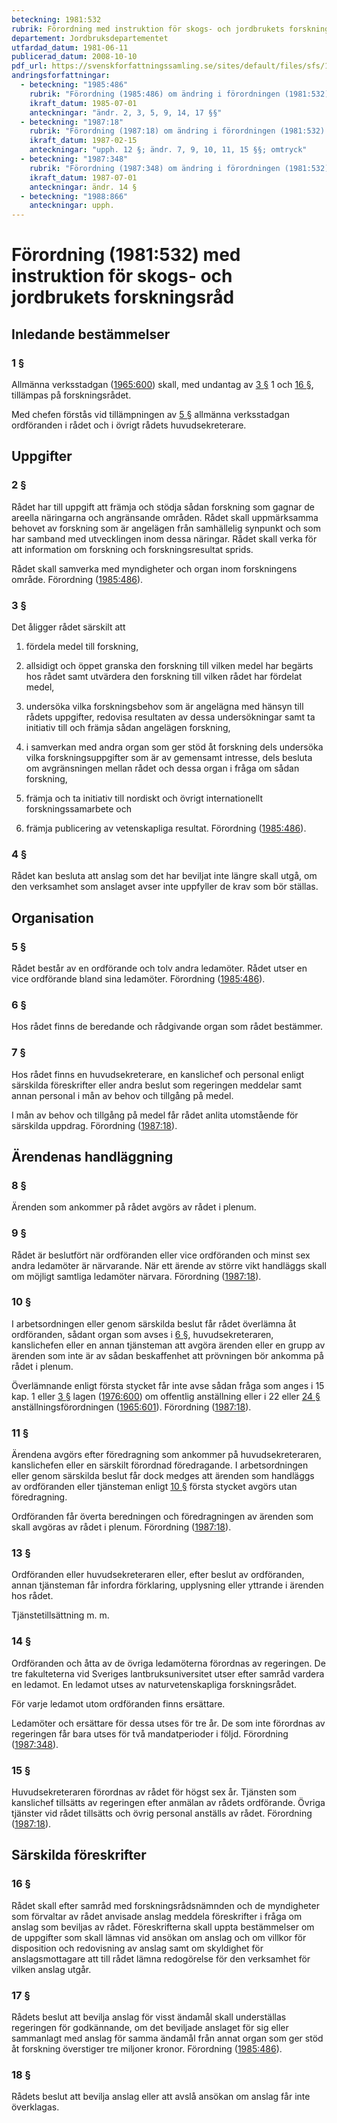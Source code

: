 ```yaml
---
beteckning: 1981:532
rubrik: Förordning med instruktion för skogs- och jordbrukets forskningsråd
departement: Jordbruksdepartementet
utfardad_datum: 1981-06-11
publicerad_datum: 2008-10-10
pdf_url: https://svenskforfattningssamling.se/sites/default/files/sfs/1981-06/SFS1981-532.pdf
andringsforfattningar:
  - beteckning: "1985:486"
    rubrik: "Förordning (1985:486) om ändring i förordningen (1981:532) med instruktion för skogs- och jordbrukets forskningsråd"
    ikraft_datum: 1985-07-01
    anteckningar: "ändr. 2, 3, 5, 9, 14, 17 §§"
  - beteckning: "1987:18"
    rubrik: "Förordning (1987:18) om ändring i förordningen (1981:532) med instruktion för skogs- och jordbrukets forskningsråd"
    ikraft_datum: 1987-02-15
    anteckningar: "upph. 12 §; ändr. 7, 9, 10, 11, 15 §§; omtryck"
  - beteckning: "1987:348"
    rubrik: "Förordning (1987:348) om ändring i förordningen (1981:532) med instruktion för skogs- och jordbrukets forskningsråd"
    ikraft_datum: 1987-07-01
    anteckningar: ändr. 14 §
  - beteckning: "1988:866"
    anteckningar: upph.
---
```


# Förordning (1981:532) med instruktion för skogs- och jordbrukets forskningsråd

## Inledande bestämmelser

### 1 §

Allmänna verksstadgan ([1965:600](https://selex.se/eli/sfs/1965/600)) skall, med undantag av [3 §](#3) 1 och [16 §](#16), tillämpas på forskningsrådet.

Med chefen förstås vid tillämpningen av [5 §](#5) allmänna verksstadgan ordföranden i rådet och i övrigt rådets huvudsekreterare.

## Uppgifter

### 2 §

Rådet har till uppgift att främja och stödja sådan forskning som gagnar de areella näringarna och angränsande områden. Rådet skall uppmärksamma behovet av forskning som är angelägen från samhällelig synpunkt och som har samband med utvecklingen inom dessa näringar. Rådet skall verka för att information om forskning och forskningsresultat sprids.

Rådet skall samverka med myndigheter och organ inom forskningens område. Förordning ([1985:486](https://selex.se/eli/sfs/1985/486)).

### 3 §

Det åligger rådet särskilt att

1. fördela medel till forskning,

2. allsidigt och öppet granska den forskning till vilken medel har begärts hos rådet samt utvärdera den forskning till vilken rådet har fördelat medel,

3. undersöka vilka forskningsbehov som är angelägna med hänsyn till rådets uppgifter, redovisa resultaten av dessa undersökningar samt ta initiativ till och främja sådan angelägen forskning,

4. i samverkan med andra organ som ger stöd åt forskning dels undersöka vilka forskningsuppgifter som är av gemensamt intresse, dels besluta om avgränsningen mellan rådet och dessa organ i fråga om sådan forskning,

5. främja och ta initiativ till nordiskt och övrigt internationellt forskningssamarbete och

6. främja publicering av vetenskapliga resultat. Förordning ([1985:486](https://selex.se/eli/sfs/1985/486)).

### 4 §

Rådet kan besluta att anslag som det har beviljat inte längre skall utgå, om den verksamhet som anslaget avser inte uppfyller de krav som bör ställas.

## Organisation

### 5 §

Rådet består av en ordförande och tolv andra ledamöter. Rådet utser en vice ordförande bland sina ledamöter. Förordning ([1985:486](https://selex.se/eli/sfs/1985/486)).

### 6 §

Hos rådet finns de beredande och rådgivande organ som rådet bestämmer.

### 7 §

Hos rådet finns en huvudsekreterare, en kanslichef och personal enligt särskilda föreskrifter eller andra beslut som regeringen meddelar samt annan personal i mån av behov och tillgång på medel.

I mån av behov och tillgång på medel får rådet anlita utomstående för särskilda uppdrag. Förordning ([1987:18](https://selex.se/eli/sfs/1987/18)).

## Ärendenas handläggning

### 8 §

Ärenden som ankommer på rådet avgörs av rådet i plenum.

### 9 §

Rådet är beslutfört när ordföranden eller vice ordföranden och minst sex andra ledamöter är närvarande. När ett ärende av större vikt handläggs skall om möjligt samtliga ledamöter närvara. Förordning ([1987:18](https://selex.se/eli/sfs/1987/18)).

### 10 §

I arbetsordningen eller genom särskilda beslut får rådet överlämna åt ordföranden, sådant organ som avses i [6 §](#6), huvudsekreteraren, kanslichefen eller en annan tjänsteman att avgöra ärenden eller en grupp av ärenden som inte är av sådan beskaffenhet att prövningen bör ankomma på rådet i plenum.

Överlämnande enligt första stycket får inte avse sådan fråga som anges i 15 kap. 1 eller [3 §](#3) lagen ([1976:600](https://selex.se/eli/sfs/1976/600)) om offentlig anställning eller i 22 eller [24 §](#24) anställningsförordningen ([1965:601](https://selex.se/eli/sfs/1965/601)). Förordning ([1987:18](https://selex.se/eli/sfs/1987/18)).

### 11 §

Ärendena avgörs efter föredragning som ankommer på huvudsekreteraren, kanslichefen eller en särskilt förordnad föredragande. I arbetsordningen eller genom särskilda beslut får dock medges att ärenden som handläggs av ordföranden eller tjänsteman enligt [10 §](#10) första stycket avgörs utan föredragning.

Ordföranden får överta beredningen och föredragningen av ärenden som skall avgöras av rådet i plenum. Förordning ([1987:18](https://selex.se/eli/sfs/1987/18)).

### 13 §

Ordföranden eller huvudsekreteraren eller, efter beslut av ordföranden, annan tjänsteman får infordra förklaring, upplysning eller yttrande i ärenden hos rådet.

Tjänstetillsättning m. m.

### 14 §

Ordföranden och åtta av de övriga ledamöterna förordnas av regeringen. De tre fakulteterna vid Sveriges lantbruksuniversitet utser efter samråd vardera en ledamot. En ledamot utses av naturvetenskapliga forskningsrådet.

För varje ledamot utom ordföranden finns ersättare.

Ledamöter och ersättare för dessa utses för tre år. De som inte förordnas av regeringen får bara utses för två mandatperioder i följd. Förordning ([1987:348](https://selex.se/eli/sfs/1987/348)).

### 15 §

Huvudsekreteraren förordnas av rådet för högst sex år. Tjänsten som kanslichef tillsätts av regeringen efter anmälan av rådets ordförande. Övriga tjänster vid rådet tillsätts och övrig personal anställs av rådet. Förordning ([1987:18](https://selex.se/eli/sfs/1987/18)).

## Särskilda föreskrifter

### 16 §

Rådet skall efter samråd med forskningsrådsnämnden och de myndigheter som förvaltar av rådet anvisade anslag meddela föreskrifter i fråga om anslag som beviljas av rådet. Föreskrifterna skall uppta bestämmelser om de uppgifter som skall lämnas vid ansökan om anslag och om villkor för disposition och redovisning av anslag samt om skyldighet för anslagsmottagare att till rådet lämna redogörelse för den verksamhet för vilken anslag utgår.

### 17 §

Rådets beslut att bevilja anslag för visst ändamål skall underställas regeringen för godkännande, om det beviljade anslaget för sig eller sammanlagt med anslag för samma ändamål från annat organ som ger stöd åt forskning överstiger tre miljoner kronor. Förordning ([1985:486](https://selex.se/eli/sfs/1985/486)).

### 18 §

Rådets beslut att bevilja anslag eller att avslå ansökan om anslag får inte överklagas.